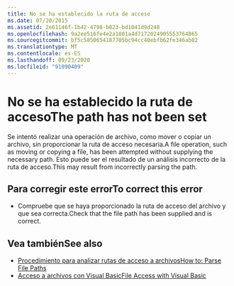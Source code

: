 ```yaml
---
title: No se ha establecido la ruta de acceso
ms.date: 07/20/2015
ms.assetid: 2e61146f-1b42-4798-b823-bd1041d9d248
ms.openlocfilehash: 9a2ee516fe4e2a1801a4d7172024905553764865
ms.sourcegitcommit: bf5c5850654187705bc94cc40ebfb62fe346ab02
ms.translationtype: MT
ms.contentlocale: es-ES
ms.lasthandoff: 09/23/2020
ms.locfileid: "91090409"
---
```

# <a name="the-path-has-not-been-set"></a><span data-ttu-id="53850-102">No se ha establecido la ruta de acceso</span><span class="sxs-lookup"><span data-stu-id="53850-102">The path has not been set</span></span>

<span data-ttu-id="53850-103">Se intentó realizar una operación de archivo, como mover o copiar un archivo, sin proporcionar la ruta de acceso necesaria.</span><span class="sxs-lookup"><span data-stu-id="53850-103">A file operation, such as moving or copying a file, has been attempted without supplying the necessary path.</span></span> <span data-ttu-id="53850-104">Esto puede ser el resultado de un análisis incorrecto de la ruta de acceso.</span><span class="sxs-lookup"><span data-stu-id="53850-104">This may result from incorrectly parsing the path.</span></span>  
  
## <a name="to-correct-this-error"></a><span data-ttu-id="53850-105">Para corregir este error</span><span class="sxs-lookup"><span data-stu-id="53850-105">To correct this error</span></span>  
  
- <span data-ttu-id="53850-106">Compruebe que se haya proporcionado la ruta de acceso del archivo y que sea correcta.</span><span class="sxs-lookup"><span data-stu-id="53850-106">Check that the file path has been supplied and is correct.</span></span>  
  
## <a name="see-also"></a><span data-ttu-id="53850-107">Vea también</span><span class="sxs-lookup"><span data-stu-id="53850-107">See also</span></span>

- [<span data-ttu-id="53850-108">Procedimiento para analizar rutas de acceso a archivos</span><span class="sxs-lookup"><span data-stu-id="53850-108">How to: Parse File Paths</span></span>](../developing-apps/programming/drives-directories-files/how-to-parse-file-paths.md)
- [<span data-ttu-id="53850-109">Acceso a archivos con Visual Basic</span><span class="sxs-lookup"><span data-stu-id="53850-109">File Access with Visual Basic</span></span>](../developing-apps/programming/drives-directories-files/file-access.md)
